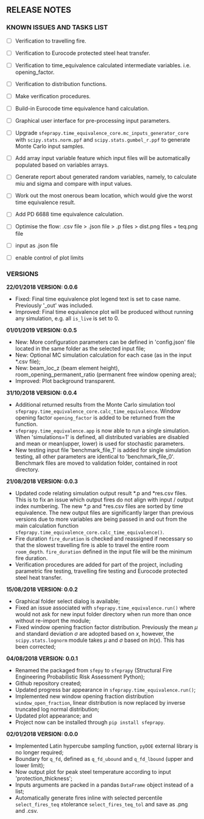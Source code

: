 ## RELEASE NOTES

### KNOWN ISSUES AND TASKS LIST

- [ ] Verification to travelling fire.

- [ ] Verification to Eurocode protected steel heat transfer.

- [ ] Verification to time_equivalence calculated intermediate variables. i.e. opening_factor.

- [ ] Verification to distribution functions.

- [ ] Make verification procedures.

- [ ] Build-in Eurocode time equivalence hand calculation.

- [ ] Graphical user interface for pre-processing input parameters.

- [ ] Upgrade `sfeprapy.time_equivalence_core.mc_inputs_generator_core` with `scipy.stats.norm.ppf` and `scipy.stats.gumbel_r.ppf` to generate Monte Carlo input samples.

- [ ] Add array input variable feature which input files will be automatically populated based on variables arrays.

- [ ] Generate report about generated random variables, namely, to calculate miu and sigma and compare with input values.

- [ ] Work out the most onerous beam location, which would give the worst time equivalence result.

- [ ] Add PD 6688 time equivalence calculation.

- [ ] Optimise the flow: .csv file > .json file > .p files > dist.png files + teq.png file

- [ ] input as .json file

- [ ] enable control of plot limits

### VERSIONS

**22/01/2018 VERSION: 0.0.6**
- Fixed: Final time equivalence plot legend text is set to case name. Previously '_out' was included.
- Improved: Final time equivalence plot will be produced without running any simulation, e.g. all `is_live` is set to 0.

**01/01/2019 VERSION: 0.0.5**

- New: More configuration parameters can be defined in 'config.json' file located in the same folder as the selected input file;
- New: Optional MC simulation calculation for each case (as in the input *.csv file);
- New: beam_loc_z (beam element height), room_opening_permanent_ratio (permanent free window opening area);
- Improved: Plot background transparent.

**31/10/2018 VERSION: 0.0.4**

- Additional returned results from the Monte Carlo simulation tool `sfeprapy.time_equivalence_core.calc_time_equivalence`. Window opening factor `opening_factor` is added to be returned from the function.
- `sfeprapy.time_equivalence.app` is now able to run a single simulation. When 'simulations=1' is defined, all distributed variables are disabled and mean or mean(upper, lower) is used for stochastic parameters.
- New testing input file 'benchmark_file_1' is added for single simulation testing, all other parameters are identical to 'benchmark_file_0'. Benchmark files are moved to validation folder, contained in root directory.

**21/08/2018 VERSION: 0.0.3**

- Updated code relating simulation output result \*.p and \*res.csv files. This is to fix an issue which output fires do not align with input / output index numbering. The new \*.p and \*res.csv files are sorted by time equivalence. The new output files are significantly larger than previous versions due to more variables are being passed in and out from the main calculation function `sfeprapy.time_equivalence_core.calc_time_equivalence()`.
- Fire duration `fire_duration` is checked and reassigned if necessary so that the slowest travelling fire is able to travel the entire room `room_depth`. `fire_duration` defined in the input file will be the minimum fire duration.
- Verification procedures are added for part of the project, including parametric fire testing, travelling fire testing and Eurocode protected steel heat transfer.

**15/08/2018 VERSION: 0.0.2**
- Graphical folder select dialog is available;
- Fixed an issue associated with `sfeprapy.time_equivalence.run()` where would not ask for new input folder directory when run more than once without re-import the module;
- Fixed window opening fraction factor distribution. Previously the mean $\mu$ and standard deviation $\sigma$ are adopted based on $x$, however, the `scipy.stats.lognorm` module takes $\mu$ and $\sigma$ based on $ln(x)$. This has been corrected;

**04/08/2018 VERSION: 0.0.1**
- Renamed the packaged from `sfepy` to `sfeprapy` (Structural Fire Engineering Probabilistic Risk Assessment Python);
- Github repository created;
- Updated progress bar appearance in `sfeprapy.time_equivalence.run()`;
- Implemented new window opening fraction distribution `window_open_fraction`, linear distribution is now replaced by inverse truncated log normal distribution;
- Updated plot appearance; and
- Project now can be installed through `pip install sfeprapy`.

**02/01/2018 VERSION: 0.0.0**
- Implemented Latin hypercube sampling function, `pyDOE` external library is no longer required;
- Boundary for `q_fd`, defined as `q_fd_ubound` and `q_fd_lbound` (upper and lower limit);
- Now output plot for peak steel temperature according to input 'protection_thickness';
- Inputs arguments are packed in a pandas `DataFrame` object instead of a list;
- Automatically generate fires inline with selected percentile `select_fires_teq` ±tolerance `select_fires_teq_tol` and save as .png and .csv.
